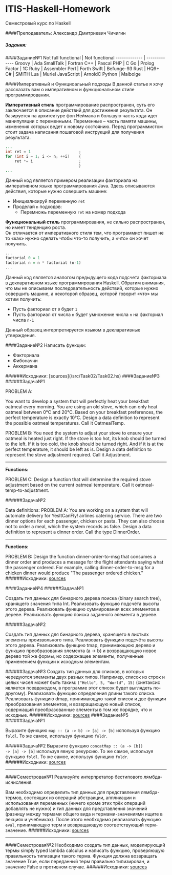 # ITIS-Haskell-Homework
Семестровый курс по Haskell

####Преподаватель: Александр Дмитриевич Чичигин

##### Задания:
####Задание№1
Not full functional  | Not functional
------------- | -------------
Groovy  | Ada
SmallTalk  | Fortran
C++  | Pascal
PHP  | C
Go  | Prolog
Factor  | 1C
Ruby  | Assembler
Perl  | Forth
Swift  | Befunge-93
Rust  | HQ9+
C#  | SMITH
Lua  | Muriel
JavaScript  | ArnoldC
Python  | Malbolge

####Императивный и Функциоальный подходы
В данной статье я хочу рассказать вам о императивном и функциональном стиле программировании.

**Императивный стиль** программирование распространен, суть его заключается в описание действий для достижения результата. Он базируется на архитектуре фон Неймана и большую часть кода идет манипуляции с переменными. Переменные – часть памяти машины, изменения которых ведет к новому состоянию.
Перед программистом стоит задача написания пошаговой инструкций для получения результата.
```java
...
int ret = 1                     ;
for (int i = 1; i <= n; ++i)    {
    ret *= i                    ;
                                }
...
```
Данный код является примером реализации факториала на императивном языке программирования Java. Здесь описываются действия, которые нужно совершить машине:
<ul>
	<li>Инициализируй переменную <code>ret</code></li>
	<li>Проделай <code>n</code> подходов:
		<ul>
			<li>Перемножь переменную <code>ret</code> на номер подхода</li>
		</ul>
	</li>
</ul>

**Функциональный стиль** программирования, не сильно распространен, но имеет тенденцию роста.<br>
Он отличается от императивного стиля тем, что программист пишет не то «как» нужно сделать чтобы что-то получить, а «что» он хочет получить.
```haskell
...
factorial 0 = 1
factorial n = n * factorial (n-1)
...
```

Данный код является аналогом предыдущего кода подсчета факториала в декларативном языке программирования Haskell. Обратим внимания, что мы не описываем последовательность действий, которые нужно совершить машине, а некоторой образец, которой говорит «что» мы хотим получить:
<ul>
	<li>Пусть факториал от <code>0</code> будет <code>1</code></li>
	<li>Пусть факториал от числа <code>n</code> будет умножение числа <code>n</code> на факториал числа <code>n-1</code></li>
</ul>
Данный образец интерпретируется языком в декларативные утверждения.

####Задание№2
Написать функции:
<ul>
<li>Факториала</li>
<li>Фибоначчи</li>
<li>Аккермана</li>
</ul>
######Исходники: [sources](/src/Task02/Task02.hs)
####Задание№3
######Задача№1

PROBLEM A:

 You want to develop a system that will perfectly heat
 your breakfast oatmeal every morning.
 You are using an old stove, which can only heat oatmeal between 0°C and 20°C.
 Based on your breakfast preferences, the perfect temperature is exactly 10°C.
 Design a data definition to represent the possible oatmeal temperatures.
 Call it OatmealTemp.

 PROBLEM B:
 You need the system to adjust your stove to ensure your oatmeal
 is heated just right.
 If the stove is too hot, its knob should be turned to the left.
 If it is too cold, the knob should be turned right.
 And if it is at the perfect temperature, it should be left as is.
 Design a data definition to represent the stove adjustment required.
 Call it Adjustment.

___

**Functions:**
 
 PROBLEM C:
 Design a function that will determine the required stove adjustment
 based on the current oatmeal temperature.
 Call it oatmeal-temp-to-adjustment.
 
######Задача№2

 Data definitions:
 PROBLEM A:
 You are working on a system that will automate delivery for
 YesItCanFly! airlines catering service.
 There are two dinner options for each passenger, chicken or pasta.
 They can also choose not to order a meal,
 which the system records as false.
 Design a data definition to represent a dinner order.
 Call the type DinnerOrder.
___
 **Functions:**
 
 PROBLEM B:
 Design the function dinner-order-to-msg that consumes a dinner order
 and produces a message for the flight attendants saying
 what the passenger ordered.
 For example, calling dinner-order-to-msg for a chicken dinner
 would produce "The passenger ordered chicken."
######Исходники: [sources](/src/Task03/Task03.hs)

####Задание№4
######Задача№1

Создать тип данных для бинарного дерева поиска (binary search tree), хранящего значения типа Int.
Реализовать функцию подсчёта высоты этого дерева.
Реализовать функцию суммирования всех элементов в дереве.
Реализовать функцию поиска заданного элемента в дереве.

######Задача№2

Создать тип данных для бинарного дерева, хранящего в листьях элементы произвольного типа.
Реализовать функцию подсчёта высоты этого дерева.
Реализовать функцию tmap, принимающюю дерево и функцию преобразования элемента (a -> b) и возвращающую новое дерево той же формы, но содержащее элементы, полученные применением функции к исходным элементам.

######Задача№3
Создать тип данных для списков, в которых чередуются элементы двух разных типов. Например, список из строк и целых чисел может быть таким: <code>["Hello", 5, "World", 15]</code> (синтаксис является псевдокодом, в программе этот список будет выглядеть по-другому).
Реализовать функцию определения длины такого списка.
Реализовать функцию dmap, принимающую такой список и две функции преобразования элементов, и возвращающую новый список, содержащий преобразованные элементы в том же порядке, что и исходные.
######Исходники: [sources](/src/Task04/Task04.hs)
####Задание№5
######Задача№1

Выразите функцию <code>map :: (a -> b) -> [a] -> [b]</code> используя функцию <code>foldl</code>.
То же самое, используя функцию <code>foldr</code>.

######Задача№2
Выразите функцию <code>concatMap :: (a -> [b]) -> [a] -> [b]</code> используя явную рекурсию.
То же самое, используя функцию <code>foldl</code>.
То же самое, используя функцию <code>foldr</code>.
######Исходники: [sources](/src/Task05/Task05.hs)
___
####Семестровая№1
Реализуйте интерпретатор бестипового лямбда-исчисления.

Вам необходимо определить тип данных для представления лямбда-термов, состоящих из операций абстракции, аппликации и использования переменных (ничего кроме этих трёх операций добавлять не нужно) и тип данных для представления значений (разницу между термами общего вида и термами-значениями ищите в лекциях и учебниках). После этого необходимо реализовать функцию <code>eval</code>, принимающую терм и возвращающую соответствующий терм-значение.
######Исходники: [sources](/src/Semestr01/LambdaInter.hs)
___
####Семестровая№2
Необходимо создать тип данных, моделирующий термы simply typed lambda calculus и написать функцию, проверяющую правильность типизации такого терма. Функция должна возвращать значение True, если переданный терм правильно типизирован, и значение False в противном случае.
######Исходники: [sources](/src/Semestr02/TypedLambdaCheker.hs)
